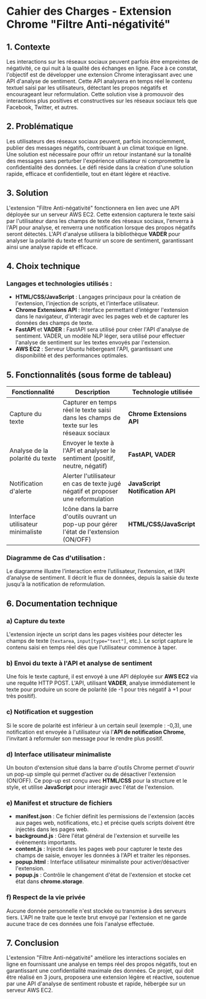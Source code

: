# Cahier des Charges - Extension Chrome "Filtre Anti-négativité"

## 1. Contexte
Les interactions sur les réseaux sociaux peuvent parfois être empreintes de négativité, ce qui nuit à la qualité des échanges en ligne. Face à ce constat, l'objectif est de développer une extension Chrome interagissant avec une API d'analyse de sentiment. Cette API analysera en temps réel le contenu textuel saisi par les utilisateurs, détectant les propos négatifs et encourageant leur reformulation. Cette solution vise à promouvoir des interactions plus positives et constructives sur les réseaux sociaux tels que Facebook, Twitter, et autres.

## 2. Problématique
Les utilisateurs des réseaux sociaux peuvent, parfois inconsciemment, publier des messages négatifs, contribuant à un climat toxique en ligne. Une solution est nécessaire pour offrir un retour instantané sur la tonalité des messages sans perturber l'expérience utilisateur ni compromettre la confidentialité des données. Le défi réside dans la création d'une solution rapide, efficace et confidentielle, tout en étant légère et réactive.

## 3. Solution
L'extension "Filtre Anti-négativité" fonctionnera en lien avec une API déployée sur un serveur AWS EC2. Cette extension capturera le texte saisi par l'utilisateur dans les champs de texte des réseaux sociaux, l'enverra à l'API pour analyse, et renverra une notification lorsque des propos négatifs seront détectés. L'API d'analyse utilisera la bibliothèque **VADER** pour analyser la polarité du texte et fournir un score de sentiment, garantissant ainsi une analyse rapide et efficace.

## 4. Choix technique
### Langages et technologies utilisés :
- **HTML/CSS/JavaScript** : Langages principaux pour la création de l'extension, l'injection de scripts, et l'interface utilisateur.
- **Chrome Extensions API** : Interface permettant d'intégrer l'extension dans le navigateur, d'interagir avec les pages web et de capturer les données des champs de texte.
- **FastAPI** et **VADER** : FastAPI sera utilisé pour créer l'API d'analyse de sentiment. VADER, un modèle NLP léger, sera utilisé pour effectuer l'analyse de sentiment sur les textes envoyés par l'extension.
- **AWS EC2** : Serveur Ubuntu hébergeant l'API, garantissant une disponibilité et des performances optimales.

## 5. Fonctionnalités (sous forme de tableau)

| Fonctionnalité               | Description                                                                                      | Technologie utilisée               |
|------------------------------|--------------------------------------------------------------------------------------------------|------------------------------------|
| Capture du texte              | Capturer en temps réel le texte saisi dans les champs de texte sur les réseaux sociaux            | **Chrome Extensions API**          |
| Analyse de la polarité du texte| Envoyer le texte à l'API et analyser le sentiment (positif, neutre, négatif)                     | **FastAPI, VADER**                |
| Notification d'alerte         | Alerter l'utilisateur en cas de texte jugé négatif et proposer une reformulation                 | **JavaScript Notification API**    |
| Interface utilisateur minimaliste | Icône dans la barre d'outils ouvrant un pop-up pour gérer l'état de l'extension (ON/OFF)         | **HTML/CSS/JavaScript**            |

### Diagramme de Cas d'utilisation :
Le diagramme illustre l’interaction entre l’utilisateur, l’extension, et l’API d’analyse de sentiment. Il décrit le flux de données, depuis la saisie du texte jusqu'à la notification de reformulation.



## 6. Documentation technique
### a) Capture du texte
L'extension injecte un script dans les pages visitées pour détecter les champs de texte (`textarea`, `input[type="text"]`, etc.). Le script capture le contenu saisi en temps réel dès que l'utilisateur commence à taper.

### b) Envoi du texte à l'API et analyse de sentiment
Une fois le texte capturé, il est envoyé à une API déployée sur **AWS EC2** via une requête HTTP POST. L'API, utilisant **VADER**, analyse immédiatement le texte pour produire un score de polarité (de -1 pour très négatif à +1 pour très positif).

### c) Notification et suggestion
Si le score de polarité est inférieur à un certain seuil (exemple : -0,3), une notification est envoyée à l'utilisateur via l'**API de notification Chrome**, l'invitant à reformuler son message pour le rendre plus positif.

### d) Interface utilisateur minimaliste
Un bouton d'extension situé dans la barre d'outils Chrome permet d'ouvrir un pop-up simple qui permet d’activer ou de désactiver l'extension (ON/OFF). Ce pop-up est conçu avec **HTML/CSS** pour la structure et le style, et utilise **JavaScript** pour interagir avec l'état de l'extension.

### e) Manifest et structure de fichiers
- **manifest.json** : Ce fichier définit les permissions de l'extension (accès aux pages web, notifications, etc.) et précise quels scripts doivent être injectés dans les pages web.
- **background.js** : Gère l'état général de l'extension et surveille les événements importants.
- **content.js** : Injecté dans les pages web pour capturer le texte des champs de saisie, envoyer les données à l'API et traiter les réponses.
- **popup.html** : Interface utilisateur minimaliste pour activer/désactiver l'extension.
- **popup.js** : Contrôle le changement d'état de l'extension et stocke cet état dans **chrome.storage**.

### f) Respect de la vie privée
Aucune donnée personnelle n'est stockée ou transmise à des serveurs tiers. L'API ne traite que le texte brut envoyé par l'extension et ne garde aucune trace de ces données une fois l'analyse effectuée.

## 7. Conclusion
L'extension "Filtre Anti-négativité" améliore les interactions sociales en ligne en fournissant une analyse en temps réel des propos négatifs, tout en garantissant une confidentialité maximale des données. Ce projet, qui doit être réalisé en 3 jours, proposera une extension légère et réactive, soutenue par une API d'analyse de sentiment robuste et rapide, hébergée sur un serveur AWS EC2.
